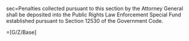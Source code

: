 sec=Penalties collected pursuant to this section by the Attorney General shall be deposited into the Public Rights Law Enforcement Special Fund established pursuant to Section 12530 of the Government Code.

=[G/Z/Base]
